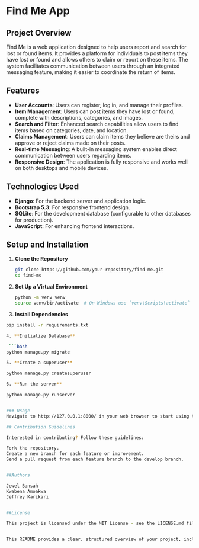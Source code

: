 # Find Me App

## Project Overview

Find Me is a web application designed to help users report and search for lost or found items. It provides a platform for individuals to post items they have lost or found and allows others to claim or report on these items. The system facilitates communication between users through an integrated messaging feature, making it easier to coordinate the return of items.

## Features

- **User Accounts**: Users can register, log in, and manage their profiles.
- **Item Management**: Users can post items they have lost or found, complete with descriptions, categories, and images.
- **Search and Filter**: Enhanced search capabilities allow users to find items based on categories, date, and location.
- **Claims Management**: Users can claim items they believe are theirs and approve or reject claims made on their posts.
- **Real-time Messaging**: A built-in messaging system enables direct communication between users regarding items.
- **Responsive Design**: The application is fully responsive and works well on both desktops and mobile devices.

## Technologies Used

- **Django**: For the backend server and application logic.
- **Bootstrap 5.3**: For responsive frontend design.
- **SQLite**: For the development database (configurable to other databases for production).
- **JavaScript**: For enhancing frontend interactions.

## Setup and Installation

1. **Clone the Repository**

   ```bash
   git clone https://github.com/your-repository/find-me.git
   cd find-me


2. **Set Up a Virtual Environment**

   ```bash
   python -m venv venv
   source venv/bin/activate  # On Windows use `venv\Scripts\activate`

3. **Install Dependencies**

  ```bash
  pip install -r requirements.txt

4. **Initialize Database**

   ```bash
  python manage.py migrate

5. **Create a superuser**

  python manage.py createsuperuser

6. **Run the server**

  python manage.py runserver


### Usage
Navigate to http://127.0.0.1:8000/ in your web browser to start using the Find Me platform.

## Contribution Guidelines

Interested in contributing? Follow these guidelines:

Fork the repository.
Create a new branch for each feature or improvement.
Send a pull request from each feature branch to the develop branch.


##Authors

Jewel Bansah
Kwabena Amoakwa
Jeffrey Karikari


##License

This project is licensed under the MIT License - see the LICENSE.md file for details.


This README provides a clear, structured overview of your project, including how to get it running locally and the main features. Adjust the repository URLs and any specific installation commands according to your actual project setup.
